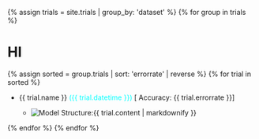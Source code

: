 {% assign trials = site.trials | group_by: 'dataset' %}
{% for group in trials %}
  <h1>HI</h1>
  {% assign sorted = group.trials | sort: 'errorrate' | reverse %}
  {% for trial in sorted  %}
   <ul>
    <li>{{ trial.name }} <span style="color:cyan;">({{ trial.datetime }})</span> [ Accuracy: {{ trial.errorrate }}]</li>
    <ul>
      <li><img src="models/{{ trial.img }}" alt="Model Structure: ">{{ trial.content | markdownify }}</li>
    </ul>
  </ul>
  {% endfor %}
{% endfor %}
